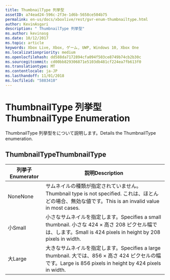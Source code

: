 ```yaml
---
title: ThumbnailType 列挙型
assetID: a74ead24-596c-2f3e-1d6b-5658ce504b75
permalink: en-us/docs/xboxlive/rest/gvr-enum-thumbnailtype.html
author: KevinAsgari
description: " ThumbnailType 列挙型"
ms.author: kevinasg
ms.date: 10/12/2017
ms.topic: article
keywords: Xbox Live, Xbox, ゲーム, UWP, Windows 10, Xbox One
ms.localizationpriority: medium
ms.openlocfilehash: dd588da7172894cfa094f503ce8749b74cb2b30c
ms.sourcegitcommit: cd00bb829306871e5103db481cf224ea7fb613f0
ms.translationtype: MT
ms.contentlocale: ja-JP
ms.lasthandoff: 11/01/2018
ms.locfileid: "5883410"
---
```

# <a name="thumbnailtype-enumeration"></a><span data-ttu-id="cabd7-104">ThumbnailType 列挙型</span><span class="sxs-lookup"><span data-stu-id="cabd7-104">ThumbnailType Enumeration</span></span>
<span data-ttu-id="cabd7-105">ThumbnailType 列挙型をについて説明します。</span><span class="sxs-lookup"><span data-stu-id="cabd7-105">Details the ThumbnailType enumeration.</span></span> 
<a id="ID4ER"></a>

 
## <a name="thumbnailtype"></a><span data-ttu-id="cabd7-106">ThumbnailType</span><span class="sxs-lookup"><span data-stu-id="cabd7-106">ThumbnailType</span></span>
 
| <b><span data-ttu-id="cabd7-107">列挙子</span><span class="sxs-lookup"><span data-stu-id="cabd7-107">Enumerator</span></span></b>| <b><span data-ttu-id="cabd7-108">説明</span><span class="sxs-lookup"><span data-stu-id="cabd7-108">Description</span></span></b>| 
| --- | --- | 
| <span data-ttu-id="cabd7-109">None</span><span class="sxs-lookup"><span data-stu-id="cabd7-109">None</span></span>| <span data-ttu-id="cabd7-110">サムネイルの種類が指定されていません。</span><span class="sxs-lookup"><span data-stu-id="cabd7-110">Thumbnail type is not specified.</span></span> <span data-ttu-id="cabd7-111">これは、ほとんどの場合、無効な値です。</span><span class="sxs-lookup"><span data-stu-id="cabd7-111">This is an invalid value in most cases.</span></span>| 
| <span data-ttu-id="cabd7-112">小</span><span class="sxs-lookup"><span data-stu-id="cabd7-112">Small</span></span>| <span data-ttu-id="cabd7-113">小さなサムネイルを指定します。</span><span class="sxs-lookup"><span data-stu-id="cabd7-113">Specifies a small thumbnail.</span></span> <span data-ttu-id="cabd7-114">小さな 424 × 高さ 208 ピクセル幅では、します。</span><span class="sxs-lookup"><span data-stu-id="cabd7-114">Small is 424 pixels in height by 208 pixels in width.</span></span>| 
| <span data-ttu-id="cabd7-115">大</span><span class="sxs-lookup"><span data-stu-id="cabd7-115">Large</span></span>| <span data-ttu-id="cabd7-116">大きなサムネイルを指定します。</span><span class="sxs-lookup"><span data-stu-id="cabd7-116">Specifies a large thumbnail.</span></span> <span data-ttu-id="cabd7-117">大では、856 × 高さ 424 ピクセルの幅です。</span><span class="sxs-lookup"><span data-stu-id="cabd7-117">Large is 856 pixels in height by 424 pixels in width.</span></span>| 
  